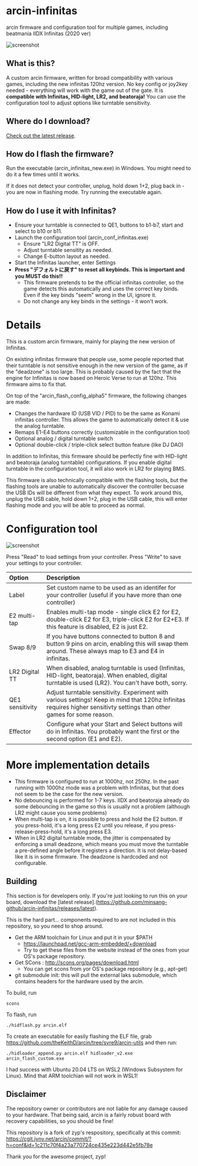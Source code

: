 # arcin-infinitas
arcin firmware and configuration tool for multiple games, including beatmania IIDX Infinitas (2020 ver)

![screenshot](https://raw.githubusercontent.com/minsang-github/arcin-infinitas/cde9b9b7ea2a651dcf5be98cbe151fd627ea0ec8/res/conf_screenshot.png)

## What is this?
A custom arcin firmware, written for broad compatibility with various games, including the new infinitas 120hz version. No key config or joy2key needed - everything will work with the game out of the gate. It is **compatible with Infinitas, HID-light, LR2, and beatoraja!** You can use the configuration tool to adjust options like turntable sensitivity.

## Where do I download?

[Check out the latest release](https://github.com/minsang-github/arcin-infinitas/releases/latest).

## How do I flash the firmware?

Run the executable (arcin_infinitas_new.exe) in Windows. You might need to do it a few times until it works.

If it does not detect your controller, unplug, hold down 1+2, plug back in - you are now in flashing mode. Try running the executable again.

## How do I use it with Infinitas?
* Ensure your turntable is connected to QE1, buttons to b1-b7, start and select to b10 or b11.
* Launch the configuration tool (arcin_conf_infinitas.exe)
    * Ensure "LR2 Digital TT" is OFF.
    * Adjust turntable sensitity as needed.
    * Change E-button layout as needed.
* Start the Infinitas launcher, enter Settings
* **Press "デフォルトに戻す" to reset all keybinds. This is important and you MUST do this!!**
    * This firmware pretends to be the official infinitas controller, so the game detects this automatically and uses the correct key binds. Even if the key binds "seem" wrong in the UI, ignore it.
    * Do not change any key binds in the settings - it won't work.

# Details

This is a custom arcin firmware, mainly for playing the new version of Infinitas.

On existing infinitas firmware that people use, some people reported that their turntable is not sensitive enough in the new version of the game, as if the "deadzone" is too large. This is probably caused by the fact that the engine for Infinitas is now based on Heroic Verse to run at 120hz. This firmware aims to fix that.

On top of the "arcin_flash_config_alpha5" firmware, the following changes are made:

* Changes the hardware ID (USB VID / PID) to be the same as Konami infinitas controller. This allows the game to automatically detect it & use the analog turntable.
* Remaps E1-E4 buttons correctly (customizable in the configuration tool)
* Optional analog / digital turntable switch
* Optional double-click / triple-click select button feature (like DJ DAO)

In addition to Infinitas, this firmware should be perfectly fine with HID-light and beatoraja (analog turntable) configurations. If you enable digital turntable in the configuration tool, it will also work in LR2 for playing BMS.

This firmware is also technically compatible with the flashing tools, but the flashing tools are unable to automatically discover the controller becuase the USB IDs will be different from what they expect. To work around this, unplug the USB cable, hold down 1+2, plug in the USB cable, this will enter flashing mode and you will be able to proceed as normal.

# Configuration tool

![screenshot](https://raw.githubusercontent.com/minsang-github/arcin-infinitas/cde9b9b7ea2a651dcf5be98cbe151fd627ea0ec8/res/conf_screenshot.png)

Press "Read" to load settings from your controller. Press "Write" to save your settings to your controller.

|Option            |Description  |
| :--------------- | :---------- |
|Label           | Set custom name to be used as an identifer for your controller (useful if you have more than one controller) |
|E2 multi-tap    | Enables multi-tap mode - single click E2 for E2, double-click E2 for E3, triple-click E2 for E2+E3. If this feature is disabled, E2 is just E2. |
|Swap 8/9        | If you have buttons connected to button 8 and button 9 pins on arcin, enabling this will swap them around. These always map to E3 and E4 in infinitas. |
|LR2 Digital TT  | When disabled, analog turntable is used (Infinitas, HID-light, beatoraja). When enabled, digital turntable is used (LR2). You can't have both, sorry. |
|QE1 sensitivity | Adjust turntable sensitivity. Experiment with various settings! Keep in mind that 120hz Infinitas requires higher sensitivty settings than other games for some reason. |
|Effector        | Configure what your Start and Select buttons will do in Infinitas. You probably want the first or the second option (E1 and E2). |

# More implementation details

* This firmware is configured to run at 1000hz, not 250hz. In the past running with 1000hz mode was a problem with Infinitas, but that does not seem to be the case for the new version.
* No debouncing is performed for 1-7 keys. IIDX and beatoraja already do some debouncing in the game so this is usually not a problem (although LR2 might cause you some problems)
* When multi-tap is on, it is possible to press and hold the E2 button. If you press-hold, it's a long press E2 until you release, if you press-release-press-hold, it's a long press E3.
* When in LR2 digital turntable mode, the jitter is compensated by enforcing a small deadzone, which means you must move the turntable a pre-defined angle before it registers a direction. It is not delay-based like it is in some firmware. The deadzone is hardcoded and not configurable.

## Building

This section is for developers only. If you're just looking to run this on your board, download the [latest release].(https://github.com/minsang-github/arcin-infinitas/releases/latest).

This is the hard part... components required to are not included in this repository, so you need to shop around.

* Get the ARM toolchain for Linux and put it in your $PATH
    * https://launchpad.net/gcc-arm-embedded/+download
    * Try to get these files from the website instead of the ones from your OS's package repository.
* Get SCons : http://scons.org/pages/download.html
    * You can get scons from yor OS's package repository (e.g., apt-get)
* git submodule init: this will pull the external laks submodule, which contains headers for the hardware used by the arcin.

To build, run

    scons

To flash, run

    ./hidflash.py arcin.elf

To create an executable for easily flashing the ELF file, grab https://github.com/theKeithD/arcin/tree/svre9/arcin-utils and then run:

    ./hidloader_append.py arcin.elf hidloader_v2.exe arcin_flash_custom.exe

I had success with Ubuntu 20.04 LTS on WSL2 (Windows Subsystem for Linux). Mind that ARM toolchian will not work in WSL1!

## Disclaimer

The repository owner or contributors are not liable for any damage caused to your hardware. That being said, arcin is a fairly robust board with recovery capabilities, so you should be fine!

This repository is a fork of zyp's respository, specifically at this commit: https://cgit.jvnv.net/arcin/commit/?h=conf&id=1c211c70f4a23a770724ce435e223d442e5fb78e

Thank you for the awesome project, zyp!
